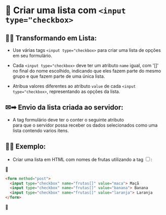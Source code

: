 # 📝 Criar uma lista com `<input type="checkbox>` 

## 🧙‍♀️ **Transformando em Lista:**

- Use várias tags `<input type="checkbox>` para criar uma lista de opções em seu formulário.

- Cada `<input type="checkbox>` deve ter um atributo `name` igual, com '[]' no final do nome escolhido, indicando que eles fazem parte do mesmo grupo e que fazem parte de uma única lista.

- Atribua valores diferentes ao atributo `value` de cada `<input type="checkbox>`, representando as opções da lista.

## ✉➡ **Envio da lista criada ao servidor:**

- A tag formulário deve ter o conter o seguinte atributo <form method="post"> para que o servidor possa receber os dados selecionados como uma lista contendo varios itens.

## 👩‍🏫 **Exemplo:**

- Criar uma lista em HTML com nomes de frutas utilizando a tag <input type="checkbox">:

📌

```html
<form method="post">
  <input type="checkbox" name="frutas[]" value="maca"> Maçã
  <input type="checkbox" name="frutas[]" value="banana"> Banana
  <input type="checkbox" name="frutas[]" value="laranja"> Laranja
</form>
```

📌
